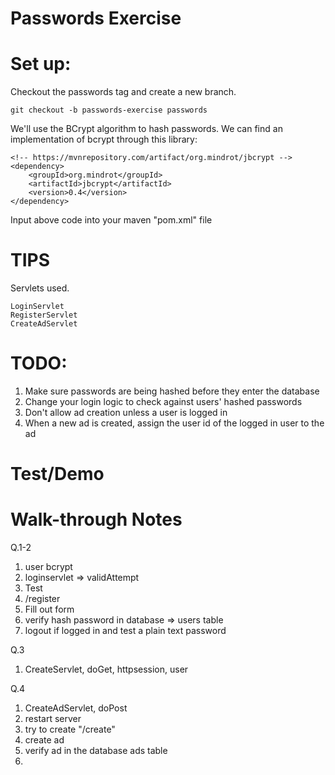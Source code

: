 Passwords Exercise
=====================

Set up:
============
Checkout the passwords tag and create a new branch.

    git checkout -b passwords-exercise passwords

We'll use the BCrypt algorithm to hash passwords. We can find an implementation of bcrypt through this library:

    <!-- https://mvnrepository.com/artifact/org.mindrot/jbcrypt -->
    <dependency>
        <groupId>org.mindrot</groupId>
        <artifactId>jbcrypt</artifactId>
        <version>0.4</version>
    </dependency>

Input above code into your maven "pom.xml" file

TIPS
=======
Servlets used. 

    LoginServlet
    RegisterServlet
    CreateAdServlet


TODO:
===========
1. Make sure passwords are being hashed before they enter the database
2. Change your login logic to check against users' hashed passwords
3. Don't allow ad creation unless a user is logged in
4. When a new ad is created, assign the user id of the logged in user to the ad


Test/Demo
===========



Walk-through Notes
========
Q.1-2
1. user bcrypt
2. loginservlet => validAttempt
3. Test
4. /register
5. Fill out form
6. verify hash password in database => users table
7. logout if logged in and test a plain text password

Q.3
1. CreateServlet, doGet, httpsession, user

Q.4
1. CreateAdServlet, doPost
2. restart server
3. try to create "/create"
4. create ad
5. verify ad in the database ads table
6. 